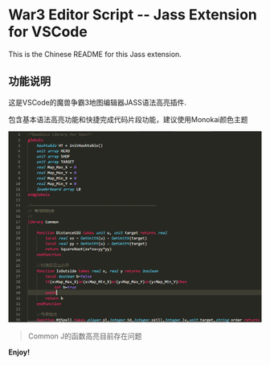 # War3 Editor Script -- Jass Extension for VSCode

This is the Chinese README for this Jass extension.

## 功能说明

这是VSCode的魔兽争霸3地图编辑器JASS语法高亮插件.

包含基本语法高亮功能和快捷完成代码片段功能，建议使用Monokai颜色主题


![img](images/img.png)

> Common J的函数高亮目前存在问题

**Enjoy!**